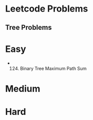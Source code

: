 # Leetcode Problems



## Tree Problems
# Easy
- 124. Binary Tree Maximum Path Sum
# Medium

# Hard
